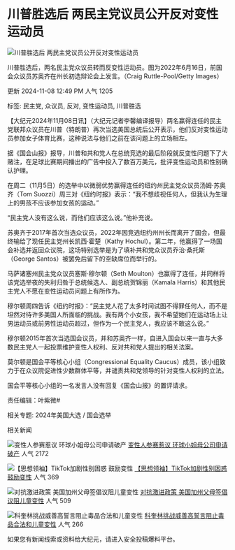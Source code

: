 # 川普胜选后 两民主党议员公开反对变性运动员

![川普胜选后 两民主党议员公开反对变性运动员](https://i.epochtimes.com/assets/uploads/2023/10/id14092669-169583-600x400.jpg)

川普胜选后，两名民主党众议员转而反变性运动员。图为2022年6月16日，前国会众议员苏奥齐在州长初选辩论会上发言。（Craig Ruttle-Pool/Getty Images）

更新 2024-11-08 12:49 PM 人气 1205

标签: 民主党, 众议员, 反对, 变性运动员, 川普胜选

【大纪元2024年11月08日讯】（大纪元记者李馨编译报导）两名赢得连任的民主党联邦众议员在川普（特朗普）再次当选美国总统后公开表示，他们反对变性运动员参加女子体育比赛，这种说法与他们之前在该问题上的立场相左。

据《国会山报》报导，川普和共和党人在总统竞选的最后阶段就反变性问题下了大赌注，在足球比赛期间播出的广告中投入了数百万美元，批评变性运动员和性别确认护理。

在周二（11月5日）的选举中以微弱优势赢得连任的纽约州民主党众议员汤姆‧苏奥齐（Tom Suozzi）周三对《纽约时报》表示：“我不想歧视任何人，但我认为生理上的男孩不应该参加女孩的运动。”

“民主党人没有这么说，而他们应该这么说。”他补充说。

苏奥齐于2017年首次当选众议员，2022年因竞选纽约州州长而离开了国会，但最终输给了现任民主党州长凯西‧霍楚（Kathy Hochul）。第二年，他赢得了一场国会补选并返回众议院，这场特别选举是为了填补共和党众议员乔治‧桑托斯（George Santos）被罢免后留下的空缺席位而举行的。

马萨诸塞州民主党众议员塞斯‧穆尔顿（Seth Moulton）也赢得了连任，并同样将该党选举夜的失利归咎于总统候选人、副总统贺锦丽（Kamala Harris）和其他民主党人不愿在变性运动员问题上有所作为。

穆尔顿周四告诉《纽约时报》：“民主党人花了太多时间试图不得罪任何人，而不是坦然对待许多美国人所面临的挑战。我有两个小女孩，我不希望她们在运动场上让男运动员或前男性运动员超过，但作为一个民主党人，我应该不敢这么说。”

穆尔顿2015年首次当选国会议员，并和苏奥齐一样，自进入国会以来一直与大多数民主党人一起投票维护变性人权利、反对共和党人提出的相关法案。

莫尔顿是国会平等核心小组（Congressional Equality Caucus）成员，该小组致力于在众议院促进性少数群体平等，并谴责共和党领导的针对变性人权利的立法。

国会平等核心小组的一名发言人没有回复《国会山报》的置评请求。

责任编辑：叶紫微#

相关专题: 2024年美国大选 / 国会选举

相关新闻

![变性人参赛惹议 环球小姐母公司申请破产](https://i.epochtimes.com/assets/uploads/2023/01/id13908283-000_33739KU-320x200.jpg)
[变性人参赛惹议 环球小姐母公司申请破产](https://www.epochtimes.com/gb/23/11/17/n14118254.htm) 人气 2172

![【思想领袖】TikTok加剧性别困惑 鼓励变性](https://i.epochtimes.com/assets/uploads/2023/12/id14144161-1200X800-320x200.jpg)
[【思想领袖】TikTok加剧性别困惑 鼓励变性](https://www.epochtimes.com/gb/23/12/14/n14136531.htm) 人气 369

![对抗激进政策 美国加州父母签倡议阻儿童变性](https://i.epochtimes.com/assets/uploads/2024/02/id14171723-IMG_68022-1.jpg)
[对抗激进政策 美国加州父母签倡议阻儿童变性](https://www.epochtimes.com/gb/24/2/6/n14174425.htm) 人气 509

![科奎林挑战威善高誓言阻止毒品合法和儿童变性](https://i.epochtimes.com/assets/uploads/2024/02/id14187285-7f57e105bcbfc71769e1a3c9362a73dd-320x200.jpeg)
[科奎林挑战威善高誓言阻止毒品合法和儿童变性](https://www.epochtimes.com/gb/24/2/23/n14187273.htm) 人气 266

如果您有新闻线索或资料给大纪元，请进入安全投稿爆料平台。